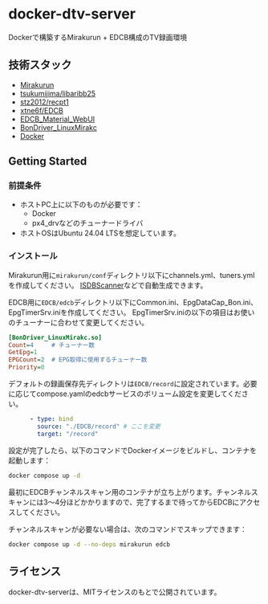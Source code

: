 # docker-dtv-server

Dockerで構築するMirakurun + EDCB構成のTV録画環境

## 技術スタック

- [Mirakurun](https://github.com/Chinachu/Mirakurun)
- [tsukumijima/libaribb25](https://github.com/tsukumijima/libaribb25)
- [stz2012/recpt1](https://github.com/stz2012/recpt1)
- [xtne6f/EDCB](https://github.com/xtne6f/EDCB)
- [EDCB_Material_WebUI](https://github.com/EMWUI/EDCB_Material_WebUI)
- [BonDriver_LinuxMirakc](https://github.com/matching/BonDriver_LinuxMirakc)
- [Docker](https://www.docker.com/)

## Getting Started

### 前提条件

- ホストPC上に以下のものが必要です：
  - Docker
  - px4_drvなどのチューナードライバ
- ホストOSはUbuntu 24.04 LTSを想定しています。

### インストール

Mirakurun用に`mirakurun/conf`ディレクトリ以下にchannels.yml、tuners.ymlを作成してください。
[ISDBScanner](https://github.com/tsukumijima/ISDBScanner)などで自動生成できます。

EDCB用に`EDCB/edcb`ディレクトリ以下にCommon.ini、EpgDataCap_Bon.ini、EpgTimerSrv.iniを作成してください。
EpgTimerSrv.iniの以下の項目はお使いのチューナーに合わせて変更してください。

```ini
[BonDriver_LinuxMirakc.so]
Count=4     # チューナー数
GetEpg=1
EPGCount=2  # EPG取得に使用するチューナー数
Priority=0
```

デフォルトの録画保存先ディレクトリは`EDCB/record`に設定されています。必要に応じてcompose.yamlのedcbサービスのボリューム設定を変更してください。

```yaml
      - type: bind
        source: "./EDCB/record" # ここを変更
        target: "/record"
```

設定が完了したら、以下のコマンドでDockerイメージをビルドし、コンテナを起動します：

```bash
docker compose up -d
```

最初にEDCBチャンネルスキャン用のコンテナが立ち上がります。チャンネルスキャンには3〜4分ほどかかりますので、完了するまで待ってからEDCBにアクセスしてください。

チャンネルスキャンが必要ない場合は、次のコマンドでスキップできます：

```bash
docker compose up -d --no-deps mirakurun edcb
```

## ライセンス

docker-dtv-serverは、MITライセンスのもとで公開されています。
